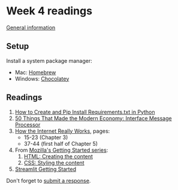 # Week 4 readings

[General information](../README.md#readings)

## Setup

Install a system package manager:

- Mac: [Homebrew](https://brew.sh/)
- Windows: [Chocolatey](https://chocolatey.org/)

## Readings

1. [How to Create and Pip Install Requirements.txt in Python](https://www.freecodecamp.org/news/python-requirementstxt-explained/)
1. [50 Things That Made the Modern Economy: Interface Message Processor](https://www.bbc.co.uk/programmes/w3csz2wx)
1. [How the Internet Really Works](../README.md#readings), pages:
   - 15-23 (Chapter 3)
   - 37-44 (first half of Chapter 5)
1. From [Mozilla's Getting Started series](https://developer.mozilla.org/en-US/docs/Learn_web_development/Getting_started):
   1. [HTML: Creating the content](https://developer.mozilla.org/en-US/docs/Learn_web_development/Getting_started/Your_first_website/Creating_the_content)
   1. [CSS: Styling the content](https://developer.mozilla.org/en-US/docs/Learn_web_development/Getting_started/Your_first_website/Styling_the_content)
1. [Streamlit Getting Started](https://docs.streamlit.io/get-started)

Don't forget to [submit a response](../README.md#responses).
